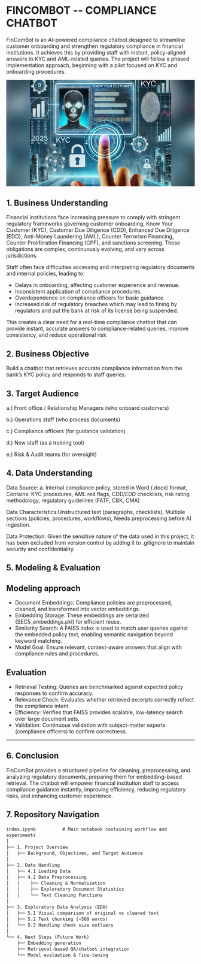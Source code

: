 # FINCOMBOT -- COMPLIANCE CHATBOT

FinComBot is an AI-powered compliance chatbot designed to streamline customer onboarding and strengthen regulatory compliance in financial institutions. It achieves this by providing staff with instant, policy-aligned answers to KYC and AML-related queries. The project will follow a phased implementation approach, beginning with a pilot focused on KYC and onboarding procedures.

![AI Chatbot](Images/HeaderImage.jpg)


## 1. Business Understanding

Financial institutions face increasing pressure to comply with stringent regulatory frameworks governing customer onboarding, Know Your Customer (KYC), Customer Due Diligence (CDD), Enhanced Due Diligence (EDD), Anti-Money Laundering (AML), Counter Terrorism Financing, Counter Proliferation Financing (CPF), and sanctions screening. These obligations are complex, continuously evolving, and vary across jurisdictions.

Staff often face difficulties accessing and interpreting regulatory documents and internal policies, leading to:
-	Delays in onboarding, affecting customer experience and revenue.
-	Inconsistent application of compliance procedures.
-	Overdependence on compliance officers for basic guidance.
-	Increased risk of regulatory breaches which may lead to fining by regulators and put the bank at risk of its license being suspended.

This creates a clear need for a real-time compliance chatbot that can provide instant, accurate answers to compliance-related queries, improve consistency, and reduce operational risk

## 2. Business Objective

 Build a chatbot that retrieves accurate compliance information from the bank’s KYC policy and responds to staff queries.

## 3. Target Audience

a.) Front office / Relationship Managers (who onboard customers)

b.)  Operations staff (who process documents)

c.) Compliance officers (for guidance validation)

d.) New staff (as a training tool)

e.) Risk & Audit teams (for oversight)

## 4. Data Understanding 

Data Source: 
a. Internal compliance policy, stored in Word (.docx) format,  Contains: KYC procedures, AML red flags, CDD/EDD checklists, risk rating methodology, regulatory guidelines (FATF, CBK, CMA)

Data Characteristics:Unstructured text (paragraphs, checklists), Multiple sections (policies, procedures, workflows), Needs preprocessing before AI ingestion. 

Data Protection: Given the sensitive nature of the data used in this project, it has been excluded from version control by adding it to .gitignore to maintain security and confidentiality.

## 5. Modeling & Evaluation

## Modeling approach
- Document Embeddings: Compliance policies are preprocessed, cleaned, and transformed into vector embeddings.
- Embedding Storage: These embeddings are serialized (SEC5_embeddings.pkl) for efficient reuse.
- Similarity Search: A FAISS index is used to match user queries against the embedded policy text, enabling semantic navigation beyond keyword matching.
- Model Goal: Ensure relevant, context-aware answers that align with compliance rules and procedures.

## Evaluation
- Retrieval Testing: Queries are benchmarked against expected policy responses to confirm accuracy.
- Relevance Check: Evaluates whether retrieved excerpts correctly reflect the compliance intent.
- Efficiency: Verifies that FAISS provides scalable, low-latency search over large document sets.
- Validation: Continuous validation with subject-matter experts (compliance officers) to confirm correctness.
***
## 6. Conclusion
FinComBot provides a structured pipeline for cleaning, preprocessing, and analyzing regulatory documents, preparing them for embedding-based retrieval. The chatbot will empower financial institution staff to access compliance guidance instantly, improving efficiency, reducing regulatory risks, and enhancing customer experience.
## 7. Repository Navigation
```plaintext
index.ipynb          # Main notebook containing workflow and experiments
│
├── 1. Project Overview
│   ├── Background, Objectives, and Target Audience
│
├── 2. Data Handling
│   ├── 4.1 Loading Data
│   ├── 4.2 Data Preprocessing
│   │    ├── Cleaning & Normalization
│   │    ├── Exploratory Document Statistics
│   │    └── Text Cleaning Functions
│
├── 3. Exploratory Data Analysis (EDA)
│   ├── 5.1 Visual comparison of original vs cleaned text
│   ├── 5.2 Text chunking (~500 words)
│   └── 5.3 Handling chunk size outliers
│
└── 4. Next Steps (Future Work)
    ├── Embedding generation
    ├── Retrieval-based QA/chatbot integration
    └── Model evaluation & fine-tuning
```



